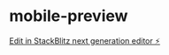 # mobile-preview

[Edit in StackBlitz next generation editor ⚡️](https://stackblitz.com/~/github.com/pythonclimber/mobile-preview)